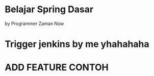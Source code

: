 # Belajar Spring Dasar

by Programmer Zaman Now

# Trigger jenkins by me yhahahaha

# ADD FEATURE CONTOH